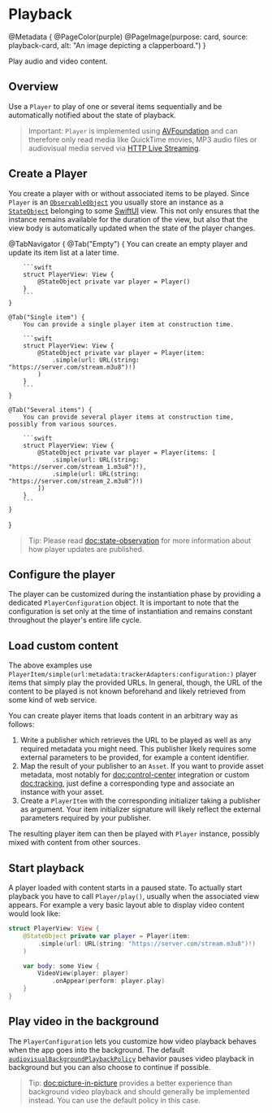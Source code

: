 # Playback

@Metadata {
    @PageColor(purple)
    @PageImage(purpose: card, source: playback-card, alt: "An image depicting a clapperboard.")
}

Play audio and video content.

## Overview

Use a ``Player`` to play of one or several items sequentially and be automatically notified about the state of playback.

> Important: ``Player`` is implemented using [AVFoundation](https://developer.apple.com/documentation/avfoundation) and can therefore only read media like QuickTime movies, MP3 audio files or audiovisual media served via [HTTP Live Streaming](https://developer.apple.com/documentation/http-live-streaming/hls-authoring-specification-for-apple-devices).

## Create a Player

You create a player with or without associated items to be played. Since ``Player`` is an [`ObservableObject`](https://developer.apple.com/documentation/combine/observableobject) you usually store an instance as a [`StateObject`](https://developer.apple.com/documentation/swiftui/stateobject) belonging to some [SwiftUI](https://developer.apple.com/documentation/swiftui) view. This not only ensures that the instance remains available for the duration of the view, but also that the view body is automatically updated when the state of the player changes.

@TabNavigator {
    @Tab("Empty") {
        You can create an empty player and update its item list at a later time.

        ```swift
        struct PlayerView: View {
            @StateObject private var player = Player()
        }
        ```
    }

    @Tab("Single item") {
        You can provide a single player item at construction time.

        ```swift
        struct PlayerView: View {
            @StateObject private var player = Player(item:
                .simple(url: URL(string: "https://server.com/stream.m3u8")!)
            )
        }
        ```
    }

    @Tab("Several items") {
        You can provide several player items at construction time, possibly from various sources.

        ```swift
        struct PlayerView: View {
            @StateObject private var player = Player(items: [
                .simple(url: URL(string: "https://server.com/stream_1.m3u8")!),
                .simple(url: URL(string: "https://server.com/stream_2.m3u8")!)
            ])
        }
        ```
    }
}

> Tip: Please read <doc:state-observation> for more information about how player updates are published.

## Configure the player

The player can be customized during the instantiation phase by providing a dedicated ``PlayerConfiguration`` object. It is important to note that the configuration is set only at the time of instantiation and remains constant throughout the player's entire life cycle.

## Load custom content

The above examples use ``PlayerItem/simple(url:metadata:trackerAdapters:configuration:)`` player items that simply play the provided URLs. In general, though, the URL of the content to be played is not known beforehand and likely retrieved from some kind of web service.

You can create player items that loads content in an arbitrary way as follows:

1. Write a publisher which retrieves the URL to be played as well as any required metadata you might need. This publisher likely requires some external parameters to be provided, for example a content identifier.
2. Map the result of your publisher to an ``Asset``. If you want to provide asset metadata, most notably for <doc:control-center> integration or custom <doc:tracking>, just define a corresponding type and associate an instance with your asset.
3. Create a ``PlayerItem`` with the corresponding initializer taking a publisher as argument. Your item initializer signature will likely reflect the external parameters required by your publisher.

The resulting player item can then be played with ``Player`` instance, possibly mixed with content from other sources.

## Start playback

A player loaded with content starts in a paused state. To actually start playback you have to call ``Player/play()``, usually when the associated view appears. For example a very basic layout able to display video content would look like:

<!-- markdownlint-disable MD046 -->
```swift
struct PlayerView: View {
    @StateObject private var player = Player(item:
        .simple(url: URL(string: "https://server.com/stream.m3u8")!)
    )

    var body: some View {
        VideoView(player: player)
            .onAppear(perform: player.play)
    }
}
```
<!-- markdownlint-restore -->

## Play video in the background

The ``PlayerConfiguration`` lets you customize how video playback behaves when the app goes into the background. The default [`audiovisualBackgroundPlaybackPolicy`](https://developer.apple.com/documentation/avfoundation/avplayer/3787548-audiovisualbackgroundplaybackpol) behavior pauses video playback in background but you can also choose to continue if possible.

> Tip: <doc:picture-in-picture> provides a better experience than background video playback and should generally be implemented instead. You can use the default policy in this case.
